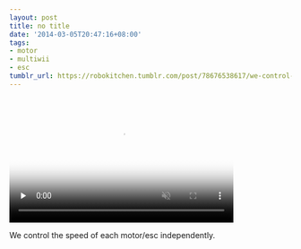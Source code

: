 ```yaml
---
layout: post
title: no title
date: '2014-03-05T20:47:16+08:00'
tags:
- motor
- multiwii
- esc
tumblr_url: https://robokitchen.tumblr.com/post/78676538617/we-control-the-speed-of-each-motor-esc
---
```

<video id="embed-613f4f5149584725328215" class="crt-video crt-skin-default" width="400" height="225" poster="https://64.media.tumblr.com/tumblr_n1zdofOwV11sjwnlx_frame1.jpg" preload="none" muted data-crt-video data-crt-options='{"autoheight":null,"duration":16,"hdUrl":false,"filmstrip":{"url":"https://24.media.tumblr.com/previews/tumblr_n1zdofOwV11sjwnlx_filmstrip.jpg","width":"200","height":"112"}}' crossorigin="anonymous">
    <source src="https://va.media.tumblr.com/tumblr_n1zdofOwV11sjwnlx.mp4" type="video/mp4">
</source></video>  

We control the speed of each motor/esc independently.

